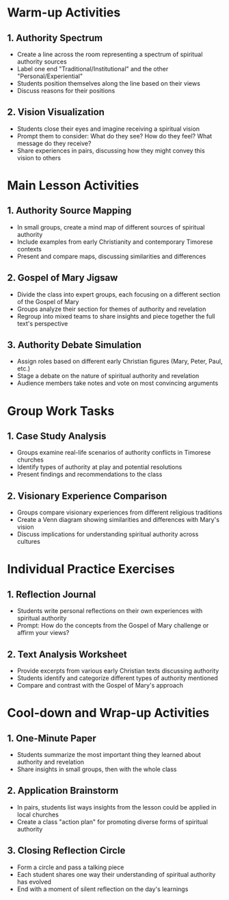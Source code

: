 # Warm-up Activities

## 1. Authority Spectrum

- Create a line across the room representing a spectrum of spiritual authority sources
- Label one end "Traditional/Institutional" and the other "Personal/Experiential"
- Students position themselves along the line based on their views
- Discuss reasons for their positions

## 2. Vision Visualization

- Students close their eyes and imagine receiving a spiritual vision
- Prompt them to consider: What do they see? How do they feel? What message do they receive?
- Share experiences in pairs, discussing how they might convey this vision to others

# Main Lesson Activities

## 1. Authority Source Mapping

- In small groups, create a mind map of different sources of spiritual authority
- Include examples from early Christianity and contemporary Timorese contexts
- Present and compare maps, discussing similarities and differences

## 2. Gospel of Mary Jigsaw

- Divide the class into expert groups, each focusing on a different section of the Gospel of Mary
- Groups analyze their section for themes of authority and revelation
- Regroup into mixed teams to share insights and piece together the full text's perspective

## 3. Authority Debate Simulation

- Assign roles based on different early Christian figures (Mary, Peter, Paul, etc.)
- Stage a debate on the nature of spiritual authority and revelation
- Audience members take notes and vote on most convincing arguments

# Group Work Tasks

## 1. Case Study Analysis

- Groups examine real-life scenarios of authority conflicts in Timorese churches
- Identify types of authority at play and potential resolutions
- Present findings and recommendations to the class

## 2. Visionary Experience Comparison

- Groups compare visionary experiences from different religious traditions
- Create a Venn diagram showing similarities and differences with Mary's vision
- Discuss implications for understanding spiritual authority across cultures

# Individual Practice Exercises

## 1. Reflection Journal

- Students write personal reflections on their own experiences with spiritual authority
- Prompt: How do the concepts from the Gospel of Mary challenge or affirm your views?

## 2. Text Analysis Worksheet

- Provide excerpts from various early Christian texts discussing authority
- Students identify and categorize different types of authority mentioned
- Compare and contrast with the Gospel of Mary's approach

# Cool-down and Wrap-up Activities

## 1. One-Minute Paper

- Students summarize the most important thing they learned about authority and revelation
- Share insights in small groups, then with the whole class

## 2. Application Brainstorm

- In pairs, students list ways insights from the lesson could be applied in local churches
- Create a class "action plan" for promoting diverse forms of spiritual authority

## 3. Closing Reflection Circle

- Form a circle and pass a talking piece
- Each student shares one way their understanding of spiritual authority has evolved
- End with a moment of silent reflection on the day's learnings